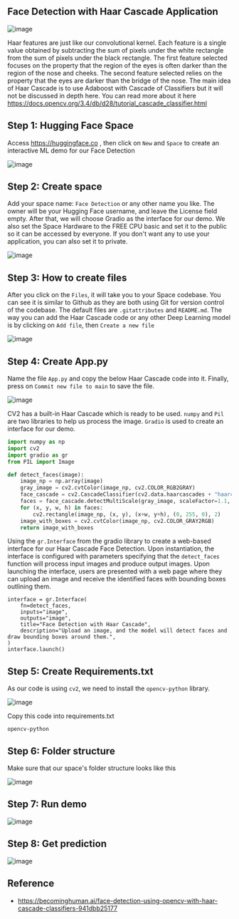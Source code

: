 ## Face Detection with Haar Cascade Application

![image](https://github.com/hughiephan/DPL/assets/16631121/b11d9e21-8cd7-4c2b-81e5-56fa00e3d7a7)

Haar features are just like our convolutional kernel. Each feature is a single value obtained by subtracting the sum of pixels under the white rectangle from the sum of pixels under the black rectangle. The first feature selected focuses on the property that the region of the eyes is often darker than the region of the nose and cheeks. The second feature selected relies on the property that the eyes are darker than the bridge of the nose. The main idea of Haar Cascade is to use Adaboost with Cascade of Classifiers but it will not be discussed in depth here. You can read more about it here https://docs.opencv.org/3.4/db/d28/tutorial_cascade_classifier.html

## Step 1: Hugging Face Space

Access https://huggingface.co , then click on `New` and `Space` to create an interactive ML demo for our Face Detection

![image](https://github.com/hughiephan/DPL/assets/16631121/88579fdd-21a4-4d91-8637-ab9f8e49f8cd)

## Step 2: Create space

Add your space name: `Face Detection` or any other name you like. The owner will be your Hugging Face username, and leave the License field empty. After that, we will choose Gradio as the interface for our demo. We also set the Space Hardware to the FREE CPU basic and set it to the public so it can be accessed by everyone. If you don't want any to use your application, you can also set it to private.

![image](https://github.com/hughiephan/DPL/assets/16631121/6f2c2416-623c-43a8-be9e-076781071bd2)

## Step 3: How to create files

After you click on the `Files`, it will take you to your Space codebase. You can see it is similar to Github as they are both using Git for version control of the codebase. The default files are `.gitattributes` and `README.md`. The way you can add the Haar Cascade code or any other Deep Learning model is by clicking on `Add file`, then `Create a new file`

![image](https://github.com/hughiephan/DPL/assets/16631121/2243df05-1b9e-4655-be50-a807b233e579)

## Step 4: Create App.py

Name the file `App.py` and copy the below Haar Cascade code into it. Finally, press on `Commit new file to main` to save the file. 

![image](https://github.com/hughiephan/DPL/assets/16631121/b0c69afa-9ba2-4f69-916a-14b50eeb2b26)

CV2 has a built-in Haar Cascade which is ready to be used. `numpy` and `Pil` are two libraries to help us process the image. `Gradio` is used to create an interface for our demo.

```python
import numpy as np
import cv2
import gradio as gr
from PIL import Image
```

```python
def detect_faces(image):
    image_np = np.array(image)
    gray_image = cv2.cvtColor(image_np, cv2.COLOR_RGB2GRAY)
    face_cascade = cv2.CascadeClassifier(cv2.data.haarcascades + "haarcascade_frontalface_default.xml")
    faces = face_cascade.detectMultiScale(gray_image, scaleFactor=1.1, minNeighbors=5, minSize=(30, 30))
    for (x, y, w, h) in faces:
        cv2.rectangle(image_np, (x, y), (x+w, y+h), (0, 255, 0), 2)
    image_with_boxes = cv2.cvtColor(image_np, cv2.COLOR_GRAY2RGB)
    return image_with_boxes
```

Using the `gr.Interface` from the gradio library to create a web-based interface for our Haar Cascade Face Detection. Upon instantiation, the interface is configured with parameters specifying that the `detect_faces` function will process input images and produce output images. Upon launching the interface, users are presented with a web page where they can upload an image and receive the identified faces with bounding boxes outlining them. 

```
interface = gr.Interface(
    fn=detect_faces,
    inputs="image",
    outputs="image",
    title="Face Detection with Haar Cascade",
    description="Upload an image, and the model will detect faces and draw bounding boxes around them.",
)
interface.launch()
```

## Step 5: Create Requirements.txt

As our code is using `cv2`, we need to install the `opencv-python` library.

![image](https://github.com/hughiephan/DPL/assets/16631121/c1b357f2-8099-4d70-9ea9-cd41ed457301)

Copy this code into requirements.txt

```
opencv-python
```

## Step 6: Folder structure

Make sure that our space's folder structure looks like this

![image](https://github.com/hughiephan/DPL/assets/16631121/5bb795e4-a863-4686-9ece-f17836b8797d)

## Step 7: Run demo

![image](https://github.com/hughiephan/DPL/assets/16631121/05280682-042a-4dd8-ad00-ecbc35edcd3e)

## Step 8: Get prediction

![image](https://github.com/hughiephan/DPL/assets/16631121/9c6f1ee2-b862-415c-b4a5-608d77bac72a)

## Reference
- https://becominghuman.ai/face-detection-using-opencv-with-haar-cascade-classifiers-941dbb25177
